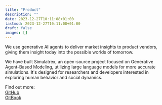 ```yaml
---
title: "Product"
description: ""
date: 2023-12-27T10:11:08+01:00
lastmod: 2023-12-27T10:11:08+01:00
draft: false
images: []
---
```


We use generative AI agents to deliver market insights to product vendors, giving them insight today into the possible worlds of tomorrow. 

We have built Simulatrex, an open-source project focused on Generative Agent-Based Modeling, utilizing large language models for more accurate simulations. It's designed for researchers and developers interested in exploring human behavior and social dynamics.

Find out more: \
<a href='https://github.com/simulatrex/simulatrex/'>GitHub</a> \
<a href='https://simulatrex.gitbook.io/simulatrex/overview/about'>GitBook</a>


